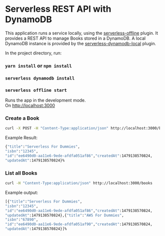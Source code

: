 # Serverless REST API with DynamoDB

This application runs a service locally, using the
[serverless-offline](https://github.com/dherault/serverless-offline) plugin. It
provides a REST API to manage Books stored in a DynamoDB. A local DynamoDB instance is provided by the
[serverless-dynamodb-local](https://github.com/99xt/serverless-dynamodb-local)
plugin.

In the project directory, run:

### `yarn install` or `npm install`

### `serverless dynamodb install`

### `serverless offline start`

Runs the app in the development mode.<br>
On [http://localhost:3000](http://localhost:3000)

### Create a Book

```bash
curl -X POST -H "Content-Type:application/json" http://localhost:3000/books --data '{ "title": "Serverless For Dummies", "isbn": "12345" }'
```

Example Result:

```bash
{"title":"Serverless For Dummies",
"isbn":"12345",
"id":"ee6490d0-aa11e6-9ede-afdfa051af86","createdAt":1479138570824,
"updatedAt":1479138570824}%
```

### List all Books

```bash
curl -H "Content-Type:application/json" http://localhost:3000/books
```

Example output:

```bash
[{"title":"Serverless For Dummies",
"isbn":"12345",
"id":"ee6490d0-aa11e6-9ede-afdfa051af86","createdAt":1479138570824,
"updatedAt":1479138570824},{"title":"AWS For Dummies",
"isbn":"67890",
"id":"ee6490d0-aa11e6-9ede-afdfa051af90","createdAt":1479138570824,
"updatedAt":1479138570824}]%
```
